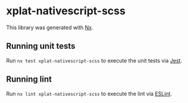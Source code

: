 # xplat-nativescript-scss

This library was generated with [Nx](https://nx.dev).

## Running unit tests

Run `nx test xplat-nativescript-scss` to execute the unit tests via [Jest](https://jestjs.io).

## Running lint

Run `nx lint xplat-nativescript-scss` to execute the lint via [ESLint](https://eslint.org/).
